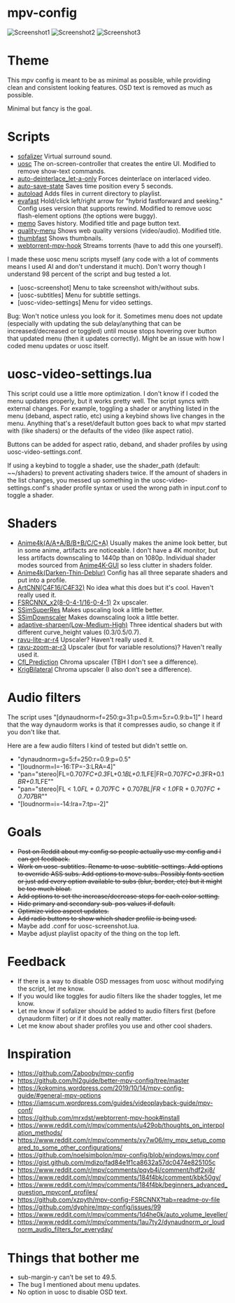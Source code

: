 # mpv-config
![Screenshot1](https://github.com/user-attachments/assets/73da6817-f0ff-4529-a746-275c8065496a)
![Screenshot2](https://github.com/user-attachments/assets/1c6c8446-d010-4824-a788-7f0f7ff465b8)
![Screenshot3](https://github.com/user-attachments/assets/a445d1bd-188c-44ad-945a-ce0888c3c0f8)


# Theme

This mpv config is meant to be as minimal as possible, while providing clean and consistent looking features.
OSD text is removed as much as possible.

Minimal but fancy is the goal.

# Scripts
- [sofalizer](https://gist.github.com/kevinlekiller/9fd21936411d8dc5998793470c6e3d16) Virtual surround sound.
- [uosc](https://github.com/tomasklaen/uosc) The on-screen-controller that creates the entire UI. Modified to remove show-text commands.
- [auto-deinterlace_let-a-only](https://github.com/szym0ne/mpv_auto-deinterlace) Forces deinterlace on interlaced video.
- [auto-save-state](https://github.com/AN3223/dotfiles/blob/master/.config/mpv/scripts/auto-save-state.lua) Saves time position every 5 seconds.
- [autoload](https://github.com/mpv-player/mpv/blob/master/TOOLS/lua/autoload.lua) Adds files in current directory to playlist.
- [evafast](https://github.com/po5/evafast) Hold/click left/right arrow for "hybrid fastforward and seeking." Config uses version that supports rewind. Modified to remove uosc flash-element options (the options were buggy).
- [memo](https://github.com/po5/memo) Saves history. Modified title and page button text.
- [quality-menu](https://github.com/christoph-heinrich/mpv-quality-menu) Shows web quality versions (video/audio). Modified title.
- [thumbfast](https://github.com/po5/thumbfast) Shows thumbnails.
- [webtorrent-mpv-hook](https://github.com/mrxdst/webtorrent-mpv-hook) Streams torrents (have to add this one yourself).

I made these uosc menu scripts myself (any code with a lot of comments means I used AI and don't understand it much).
Don't worry though I understand 98 percent of the script and bug tested a lot.

- [uosc-screenshot] Menu to take screenshot with/without subs.
- [uosc-subtitles] Menu for subtitle settings.
- [uosc-video-settings] Menu for video settings.

Bug: Won't notice unless you look for it. Sometimes menu does not update (especially with updating the sub delay/anything that can be increased/decreased or toggled) until mouse stops hovering over button that updated menu (then it updates correctly). Might be an issue with how I coded menu updates or uosc itself.

# uosc-video-settings.lua

This script could use a little more optimization. I don't know if I coded the menu updates properly, but it works pretty well.
The script syncs with external changes. For example, toggling a shader or anything listed in the menu (deband, aspect ratio, etc) using a keybind shows live changes in the menu.
Anything that's a reset/default button goes back to what mpv started with (like shaders) or the defaults of the video (like aspect ratio).

Buttons can be added for aspect ratio, deband, and shader profiles by using uosc-video-settings.conf.

If using a keybind to toggle a shader, use the shader_path (default: ~~/shaders) to prevent activating shaders twice. If the amount of shaders in the list changes, you messed up something in the uosc-video-settings.conf's shader profile syntax or used the wrong path in input.conf to toggle a shader.

# Shaders

- [Anime4k(A/A+A/B/B+B/C/C+A)](https://github.com/bloc97/Anime4K) Usually makes the anime look better, but in some anime, artifacts are noticeable. I don't have a 4K monitor, but less artifacts downscaling to 1440p than on 1080p. Individual shader modes sourced from [Anime4K-GUI](https://github.com/mikigal/Anime4K-GUI/tree/master/resources/shaders) so less clutter in shaders folder.
- [Anime4k(Darken-Thin-Deblur)](https://github.com/bloc97/Anime4K/wiki/DTD-Shader) Config has all three separate shaders and put into a profile.
- [ArtCNN(C4F16/C4F32)](https://github.com/Artoriuz/ArtCNN/tree/main/GLSL) No idea what this does but it's cool. Haven't really used it.
- [FSRCNNX_x2(8-0-4-1/16-0-4-1)](https://github.com/igv/FSRCNN-TensorFlow/releases/tag/1.1) 2x upscaler.
- [SSimSuperRes](https://gist.github.com/igv/2364ffa6e81540f29cb7ab4c9bc05b6b) Makes upscaling look a little better.
- [SSimDownscaler](https://gist.github.com/igv/36508af3ffc84410fe39761d6969be10) Makes downscaling look a little better.
- [adaptive-sharpen(Low-Medium-High)](https://gist.github.com/igv/8a77e4eb8276753b54bb94c1c50c317e) Three identical shaders but with different curve_height values (0.3/0.5/0.7).
- [ravu-lite-ar-r4](https://github.com/bjin/mpv-prescalers/blob/master/ravu-lite-ar-r4.hook) Upscaler? Haven't really used it.
- [ravu-zoom-ar-r3](https://github.com/bjin/mpv-prescalers/blob/master/ravu-zoom-ar-r3.hook) Upscaler (but for variable resolutions)? Haven't really used it.
- [Cfl_Prediction](https://github.com/Artoriuz/glsl-chroma-from-luma-prediction) Chroma upscaler (TBH I don't see a difference).
- [KrigBilateral](https://gist.github.com/igv/a015fc885d5c22e6891820ad89555637) Chroma upscaler (I also don't see a difference).

# Audio filters
The script uses "[dynaudnorm=f=250:g=31:p=0.5:m=5:r=0.9:b=1]"
I heard that the way dynaudorm works is that it compresses audio, so change it if you don't like that.

Here are a few audio filters I kind of tested but didn't settle on.

- "dynaudnorm=g=5:f=250:r=0.9:p=0.5"
- "[loudnorm=I=-16:TP=-3:LRA=4]"
- "pan=\"stereo|FL=0.707*FC+0.3*FL+0.1*BL+0.1*LFE|FR=0.707*FC+0.3*FR+0.1*BR+0.1*LFE\""
- "pan="stereo|FL < 1.0*FL + 0.707*FC + 0.707*BL|FR < 1.0*FR + 0.707*FC + 0.707*BR""
- "[loudnorm=i=-14:lra=7:tp=-2]"

# Goals

- ~~Post on Reddit about my config so people actually use my config and I can get feedback.~~
- ~~Work on uosc-subtitles. Rename to uosc-subtitle-settings. Add options to override ASS subs. Add options to move subs. Possibly fonts section or just add every option available to subs (blur, border, etc) but it might be too much bloat.~~
- ~~Add options to set the increase/decrease steps for each color setting.~~
- ~~Hide primary and secondary sub-pos values if default.~~
- ~~Optimize video aspect updates.~~
- ~~Add radio buttons to show which shader profile is being used.~~
- Maybe add .conf for uosc-screenshot.lua.
- Maybe adjust playlist opacity of the thing on the top left.

# Feedback

- If there is a way to disable OSD messages from uosc without modifying the script, let me know.
- If you would like toggles for audio filters like the shader toggles, let me know.
- Let me know if sofalizer should be added to audio filters first (before dynaudorm filter) or if it does not really matter.
- Let me know about shader profiles you use and other cool shaders.

# Inspiration
- https://github.com/Zabooby/mpv-config
- https://github.com/hl2guide/better-mpv-config/tree/master
- https://kokomins.wordpress.com/2019/10/14/mpv-config-guide/#general-mpv-options
- https://iamscum.wordpress.com/guides/videoplayback-guide/mpv-conf/
- https://github.com/mrxdst/webtorrent-mpv-hook#install
- https://www.reddit.com/r/mpv/comments/u429ob/thoughts_on_interpolation_methods/
- https://www.reddit.com/r/mpv/comments/xy7w06/my_mpv_setup_compared_to_some_other_configurations/
- https://github.com/noelsimbolon/mpv-config/blob/windows/mpv.conf
- https://gist.github.com/mdizo/fad84e1f1ca8632a57dc0474e825105c
- https://www.reddit.com/r/mpv/comments/pqyb4i/comment/hdf2xj8/
- https://www.reddit.com/r/mpv/comments/184f4bk/comment/kbk50gy/
- https://www.reddit.com/r/mpv/comments/184f4bk/beginners_advanced_question_mpvconf_profiles/
- https://github.com/xzpyth/mpv-config-FSRCNNX?tab=readme-ov-file
- https://github.com/dyphire/mpv-config/issues/99
- https://www.reddit.com/r/mpv/comments/1d4he0k/auto_volume_leveller/
- https://www.reddit.com/r/mpv/comments/1au7ty2/dynaudnorm_or_loudnorm_audio_filters_for_everyday/

# Things that bother me

- sub-margin-y can't be set to 49.5.
- The bug I mentioned about menu updates.
- No option in uosc to disable OSD text.
